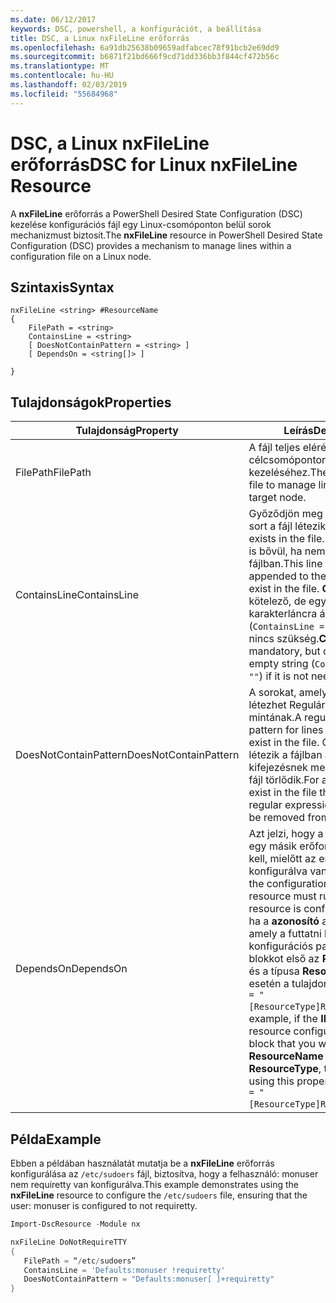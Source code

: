 ```yaml
---
ms.date: 06/12/2017
keywords: DSC, powershell, a konfigurációt, a beállítása
title: DSC, a Linux nxFileLine erőforrás
ms.openlocfilehash: 6a91db25638b09659adfabcec78f91bcb2e69dd9
ms.sourcegitcommit: b6871f21bd666f9cd71dd336bb3f844cf472b56c
ms.translationtype: MT
ms.contentlocale: hu-HU
ms.lasthandoff: 02/03/2019
ms.locfileid: "55684968"
---
```

# <a name="dsc-for-linux-nxfileline-resource"></a><span data-ttu-id="5f28f-103">DSC, a Linux nxFileLine erőforrás</span><span class="sxs-lookup"><span data-stu-id="5f28f-103">DSC for Linux nxFileLine Resource</span></span>

<span data-ttu-id="5f28f-104">A **nxFileLine** erőforrás a PowerShell Desired State Configuration (DSC) kezelése konfigurációs fájl egy Linux-csomóponton belül sorok mechanizmust biztosít.</span><span class="sxs-lookup"><span data-stu-id="5f28f-104">The **nxFileLine** resource in PowerShell Desired State Configuration (DSC) provides a mechanism to manage lines within a configuration file on a Linux node.</span></span>

## <a name="syntax"></a><span data-ttu-id="5f28f-105">Szintaxis</span><span class="sxs-lookup"><span data-stu-id="5f28f-105">Syntax</span></span>

```
nxFileLine <string> #ResourceName
{
    FilePath = <string>
    ContainsLine = <string>
    [ DoesNotContainPattern = <string> ]
    [ DependsOn = <string[]> ]

}
```

## <a name="properties"></a><span data-ttu-id="5f28f-106">Tulajdonságok</span><span class="sxs-lookup"><span data-stu-id="5f28f-106">Properties</span></span>

|  <span data-ttu-id="5f28f-107">Tulajdonság</span><span class="sxs-lookup"><span data-stu-id="5f28f-107">Property</span></span> |  <span data-ttu-id="5f28f-108">Leírás</span><span class="sxs-lookup"><span data-stu-id="5f28f-108">Description</span></span> |
|---|---|
| <span data-ttu-id="5f28f-109">FilePath</span><span class="sxs-lookup"><span data-stu-id="5f28f-109">FilePath</span></span>| <span data-ttu-id="5f28f-110">A fájl teljes elérési útja a célcsomóponton lévő sorok kezeléséhez.</span><span class="sxs-lookup"><span data-stu-id="5f28f-110">The full path to the file to manage lines in on the target node.</span></span>|
| <span data-ttu-id="5f28f-111">ContainsLine</span><span class="sxs-lookup"><span data-stu-id="5f28f-111">ContainsLine</span></span>| <span data-ttu-id="5f28f-112">Győződjön meg arról, hogy egy sort a fájl létezik.</span><span class="sxs-lookup"><span data-stu-id="5f28f-112">A line to ensure exists in the file.</span></span> <span data-ttu-id="5f28f-113">Ezt a sort a fájl is bővül, ha nem létezik a fájlban.</span><span class="sxs-lookup"><span data-stu-id="5f28f-113">This line will be appended to the file if it does not exist in the file.</span></span> <span data-ttu-id="5f28f-114">**ContainsLine** kötelező, de egy üres karakterláncra állítható (`ContainsLine = ""`) Ha már nincs szükség.</span><span class="sxs-lookup"><span data-stu-id="5f28f-114">**ContainsLine** is mandatory, but can be set to an empty string (`ContainsLine = ""`) if it is not needed.</span></span>|
| <span data-ttu-id="5f28f-115">DoesNotContainPattern</span><span class="sxs-lookup"><span data-stu-id="5f28f-115">DoesNotContainPattern</span></span>| <span data-ttu-id="5f28f-116">A sorokat, amelyek a fájl nem létezhet Reguláriskifejezés-mintának.</span><span class="sxs-lookup"><span data-stu-id="5f28f-116">A regular expression pattern for lines that should not exist in the file.</span></span> <span data-ttu-id="5f28f-117">Olyan sort, amely létezik a fájlban a reguláris kifejezésnek megfelelő a sort a fájl törlődik.</span><span class="sxs-lookup"><span data-stu-id="5f28f-117">For any lines that exist in the file that match this regular expression, the line will be removed from the file.</span></span>|
| <span data-ttu-id="5f28f-118">DependsOn</span><span class="sxs-lookup"><span data-stu-id="5f28f-118">DependsOn</span></span> | <span data-ttu-id="5f28f-119">Azt jelzi, hogy a konfigurációt egy másik erőforrás futtatnia kell, mielőtt az erőforrás konfigurálva van.</span><span class="sxs-lookup"><span data-stu-id="5f28f-119">Indicates that the configuration of another resource must run before this resource is configured.</span></span> <span data-ttu-id="5f28f-120">Például ha a **azonosító** az erőforrás, amely a futtatni kívánt konfigurációs parancsprogram-blokkot első az **ResourceName** és a típusa **ResourceType**, ezzel esetén a tulajdonság `DependsOn = "[ResourceType]ResourceName"`.</span><span class="sxs-lookup"><span data-stu-id="5f28f-120">For example, if the **ID** of the resource configuration script block that you want to run first is **ResourceName** and its type is **ResourceType**, the syntax for using this property is `DependsOn = "[ResourceType]ResourceName"`.</span></span>|

## <a name="example"></a><span data-ttu-id="5f28f-121">Példa</span><span class="sxs-lookup"><span data-stu-id="5f28f-121">Example</span></span>

<span data-ttu-id="5f28f-122">Ebben a példában használatát mutatja be a **nxFileLine** erőforrás konfigurálása az `/etc/sudoers` fájl, biztosítva, hogy a felhasználó: monuser nem requiretty van konfigurálva.</span><span class="sxs-lookup"><span data-stu-id="5f28f-122">This example demonstrates using the **nxFileLine** resource to configure the `/etc/sudoers` file, ensuring that the user: monuser is configured to not requiretty.</span></span>

```powershell
Import-DscResource -Module nx

nxFileLine DoNotRequireTTY
{
   FilePath = “/etc/sudoers”
   ContainsLine = 'Defaults:monuser !requiretty'
   DoesNotContainPattern = "Defaults:monuser[ ]+requiretty"
}
```